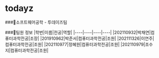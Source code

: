 todayz 
=======
###:blue_heart:소프트웨어공학 - 투데이즈팀

###:blue_heart:팀원 정보
|학번|이름|전공|역할|
|----|----|----|----|
|202110932|박채연|컴퓨터과학전공|조장|
|201910962|박준서|컴퓨터과학전공|조원|
|202111326|이연주|컴퓨터과학전공|조원|
|202110977|정혜원|컴퓨터과학전공|조원|
|202110979|조수지|컴퓨터과학전공|조원|
